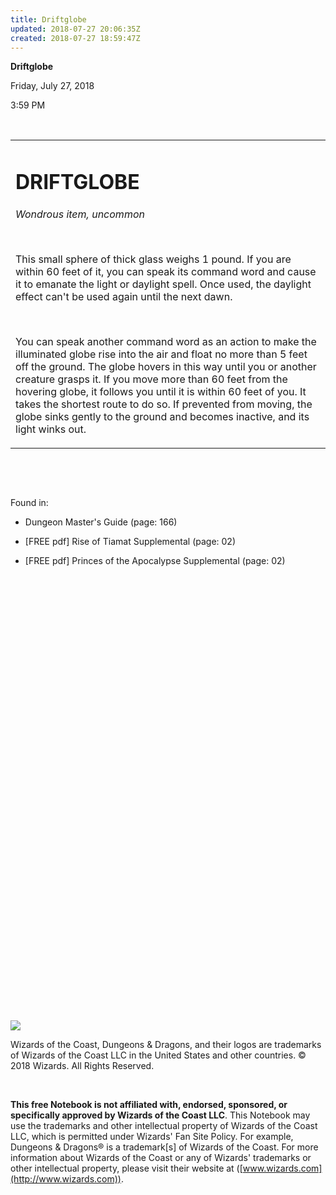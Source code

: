 ```yaml
---
title: Driftglobe
updated: 2018-07-27 20:06:35Z
created: 2018-07-27 18:59:47Z
---
```


**Driftglobe**

Friday, July 27, 2018

3:59 PM

 

<table><tbody><tr class="odd"><td><h1 id="driftglobe"><strong>DRIFTGLOBE</strong></h1><p><em>Wondrous item, uncommon</em></p><p> </p><p>This small sphere of thick glass weighs 1 pound. If you are within 60 feet of it, you can speak its command word and cause it to emanate the light or daylight spell. Once used, the daylight effect can't be used again until the next dawn.</p><p> </p><p>You can speak another command word as an action to make the illuminated globe rise into the air and float no more than 5 feet off the ground. The globe hovers in this way until you or another creature grasps it. If you move more than 60 feet from the hovering globe, it follows you until it is within 60 feet of you. It takes the shortest route to do so. If prevented from moving, the globe sinks gently to the ground and becomes inactive, and its light winks out.</p></td></tr></tbody></table>

 

 

Found in:

-   Dungeon Master's Guide (page: 166)

-   \[FREE pdf\] Rise of Tiamat Supplemental (page: 02)

-   \[FREE pdf\] Princes of the Apocalypse Supplemental (page: 02)

 

 

 

 

 

 

 

 

 

 

 

 

 

 

 

 

 

 

 

 

 

 

 

![](tmp\media\image1.png)

Wizards of the Coast, Dungeons & Dragons, and their logos are trademarks of Wizards of the Coast LLC in the United States and other countries. © 2018 Wizards. All Rights Reserved.

 

**This free Notebook is not affiliated with, endorsed, sponsored, or specifically approved by Wizards of the Coast LLC**. This Notebook may use the trademarks and other intellectual property of Wizards of the Coast LLC, which is permitted under Wizards' Fan Site Policy. For example, Dungeons & Dragons® is a trademark\[s\] of Wizards of the Coast. For more information about Wizards of the Coast or any of Wizards' trademarks or other intellectual property, please visit their website at ([www.wizards.com](http://www.wizards.com)).
